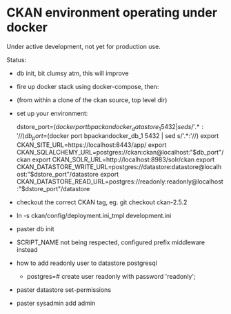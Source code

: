 # CKAN environment operating under docker

Under active development, not yet for production use.


Status:

 - db init, bit clumsy atm, this will improve
 - fire up docker stack using docker-compose, then:
 - (from within a clone of the ckan source, top level dir)
 - set up your environment:

     dstore_port=$(docker port bpackandocker_datastore_1 5432 | sed s/'.*:'//)
     db_port=$(docker port bpackandocker_db_1 5432 | sed s/'.*:'//)
     export CKAN_SITE_URL=https://localhost:8443/app/
     export CKAN_SQLALCHEMY_URL=postgres://ckan:ckan@localhost:"$db_port"/ckan
     export CKAN_SOLR_URL=http://localhost:8983/solr/ckan
     export CKAN_DATASTORE_WRITE_URL=postgres://datastore:datastore@localhost:"$dstore_port"/datastore
     export CKAN_DATASTORE_READ_URL=postgres://readonly:readonly@localhost:"$dstore_port"/datastore

 - checkout the correct CKAN tag, eg. git checkout ckan-2.5.2
 - ln -s ckan/config/deployment.ini_tmpl development.ini
 - paster db init
 - SCRIPT_NAME not being respected, configured prefix middleware instead
 - how to add readonly user to datastore postgresql
   - postgres=# create user readonly with password 'readonly';
 - paster datastore set-permissions
 - paster sysadmin add admin
